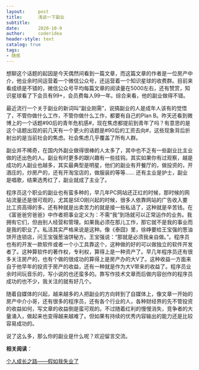 ```yaml
---
layout:     post
title:      浅谈一下副业
subtitle:   
date:       2020-10-9
author:     coderidea
header-style: text
catalog: true
tags:
- 随感
--- 
```

<p>想聊这个话题的起因是今天偶然间看到一篇文章，而这篇文章的作者是一位房产中介，他业余时间运营着一个微信公众号，还运营着一个知识星球的收费群。目前来看成绩是不错的，微信公众号平均每篇文章的阅读量在5000左右，还有赞赏，知识星球看了下会员有99+，会员费每人99一年。综合来看，他的副业做得不错。</p>

<p>最近流行一个关于副业的新词叫“副业刚需”，说搞副业的人是成年人该有的觉悟了，不管你做什么工作，不管你做什么工作，都要有自己的Plan B。昨天还看到微博上的一个话题#90后的青年危机感#，现在焦虑都提前到青年了吗？有意思的是这个话题出现的前几天有一个更火的话题是#90后的工资去向#，这些现象背后折射出的是当前社会的焦虑。社会焦虑几乎覆盖了所有人群。</p>

<p>副业并不稀奇，在国内外副业做得很棒的人太多了，其中也不乏有一些副业比主业做的还出色的人。副业有时更多的跟兴趣有一些挂钩。其实如果你有过观察，越是成功的人副业也越多，其实最典型是明星，他们的副业有开餐厅的，做投资的，开酒庄的，炒房产的，还有开淘宝店的，做服装的等等…… 还有主业是护士，副业是唱歌，结果选秀红了，副业就成了主业了。</p>

<p>程序员这个职业的副业也有蛮多种的，早几年PC网站还正红的时候，那时候的网站流量还是很可观的，尤其是SEO刚兴起的时候，很多人依靠网站的广告收入要比工资高得的多。还有种就是出卖苦力的就是接一些私话了，这种就是辛苦钱。在《富爸爸穷爸爸》中作者把事业定义为：不需“我”到场就可以正常运作的业务。我拥有它们，但由别人经营和管理。如果我必须在那儿工作，那它就不是我的事业而是我的职业了。私活其实严格来说是这种。像《泰囧》里，徐峥要给王宝强的葱油饼开连锁店，问王宝强葱油饼秘方。王宝强说：“那就是必须我亲自做。”。程序员也有的开发一款软件或者一个小工具靠这个，这种做的好的可以做独立的软件开发者了。这种算软件的著作权，专利权，算得上是一种资产了。早几年程序员还有很多关注房产的，也有个做的很成功的算得上是房产办的大V了。这种收益一方面来自于他早年的投资于房产的收益，还有一种就是作为大V带来的收益了。程序员业余时间玩音乐的，写小说的也还蛮多的。靠写作技术文章而后做内容创作的程序员成功的也不少，我关注的就有好几个。</p>

<p>随着自媒体的兴起，越来越多的人把副业的方向转到了自媒体上，像文章一开始的房产中介小哥，还有很多的程序员，还有各个行业的人，各种财经界的先不管投资的收益如何，写文章的收益倒是蛮可观的。不过随着红利的慢慢消失，竞争者的大量涌入，做起来也变得越来越难了。但如果有持续的优秀内容输出的能力还是比较容易成功的。</p>

<p>说了这么多，那么你的副业是什么呢？欢迎留言交流。</p>

<p><strong>相关阅读</strong>：</p>

<p><a href="http://mp.weixin.qq.com/s?__biz=MzIwNDExNTEwNQ==&amp;mid=2647895997&amp;idx=1&amp;sn=d12978103a6e8b4cc196def258b87b40&amp;chksm=8ee21273b9959b6529578809b6578ce9389c91b5820c9c9756cd1fa07e7f0e1b127684328650&amp;scene=21#wechat_redirect">个人成长之路——假如我失业了</a></p>

<p><img alt="" class="has" src="https://imgconvert.csdnimg.cn/aHR0cHM6Ly9tbWJpei5xcGljLmNuL21tYml6X2pwZy9SWXZyS1BFTTZIUlcyeE9JYWliZmhUSGF0andGeTYyblIyMVZjODJ6OUR1cTdDaDBNWVVXTER3aWN2dmFET2NlaWI5eEczaWE2aWFRNXZwUXJtVzdkVEppYTRMdy82NDA?x-oss-process=image/format,png" /></p>

<p> </p>
